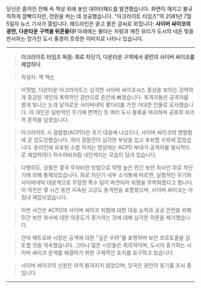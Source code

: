 당신은 흩어진 잔해 속 책상 위에 놓인 데이터패드를 발견했습니다. 화면이 깨지고 불규칙하게 깜빡이지만, 전원을 켜는 데 성공했습니다. "아크라이트 타임즈"의 2081년 7월 5일자 뉴스 기사가 열립니다. 헤드라인은 굵고 붉은 글씨로 외칩니다: **사이버 싸이코의 광란, 다운타운 구역을 뒤흔들다!** 아래에는 불타는 차량과 깨진 유리가 도시의 네온 빛을 반사하는 망가진 도시 풍경이 흐릿한 이미지로 나타나 있습니다.

---

> **아크라이트 타임즈 독점: 회로 차단기, 다운타운 구역에서 광란의 사이버 싸이코를 제압하다**

> 작성자: 잭 잭슨

> 어젯밤, 다운타운 아크라이트는 심각한 사이버 싸이코시스 증상을 보이는 강력하게 증강된 개인의 폭력적인 광란으로 혼란에 빠졌습니다. 목격자들은 공격자를 붉게 빛나는 눈과 날카로운 사이버네틱 팔다리를 가진 거대한 인물로 묘사했습니다. 이 개인은 일반적인 무기에 면역인 듯 여러 도시 블록을 파괴하며 공포와 파괴의 흔적을 남겼습니다.

> 아크라이트 시 경찰청(ACPD)은 초기 대응에 나섰으나, 사이버 싸이코의 맹렬함에 곧 압도당했습니다. 여러 경찰관이 심각한 부상을 입고 후퇴할 수밖에 없었습니다. 온라인에 유포된 소름 끼치는 영상에는 ACPD 부대가 공격자를 필사적으로 제압하려다 허수아비처럼 내던져지는 모습이 담겨 있습니다.

> 다행히도, 상황은 결국 무자비한 방법으로 악명 높은 민간 보안 회사인 회로 차단기에 의해 통제되었습니다. 회로 차단기 내부 소식통에 따르면, 실험적인 무기와 사이버네틱 대응책으로 무장한 특수 팀이 파견되어 위협을 무력화했다고 합니다. 이 작전은 몇 시간 동안 지속된 고강도 총격전을 포함했으며, 사이버 싸이코는 마침내 제압되었습니다.

> 이번 사건은 ACPD의 사이버 싸이코 위협에 대한 대응 능력과 공공 안전을 위해 민간 보안 회사에 대한 의존도가 증가하는 것에 대해 심각한 의문을 제기했습니다.

> 안야 페트로바 시장은 공격에 대한 "깊은 우려"를 표명하며 보안 프로토콜을 검토할 것을 약속했습니다. 그러나 많은 시민들은 회의적이며, 도시의 증가하는 사이버 싸이코 문제를 해결하기 위한 구체적인 조치를 요구하고 있습니다.

> 사이버 싸이코의 신원은 아직 밝혀지지 않았으며, 당국은 광란의 동기를 조사 중입니다.

---
